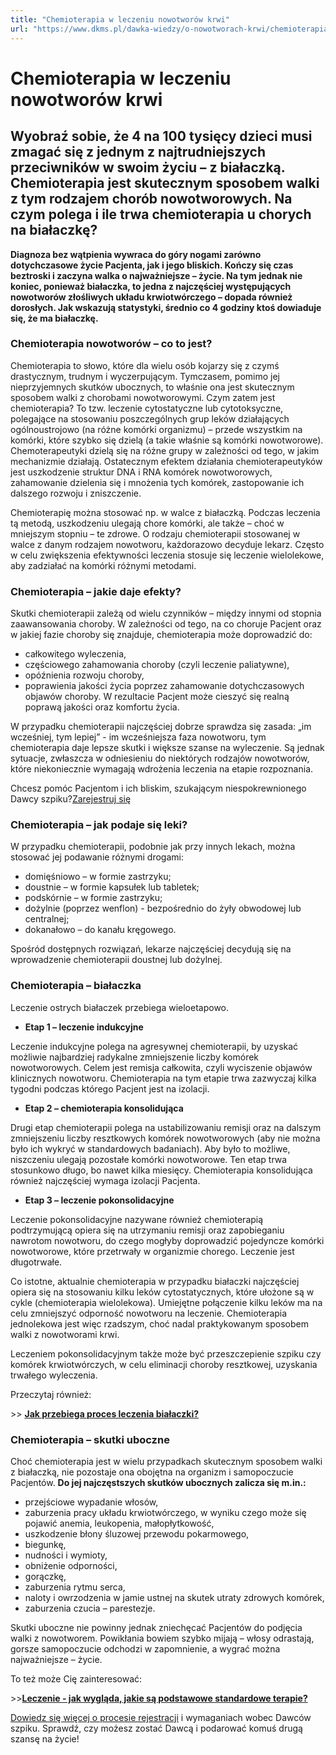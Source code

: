 ```yaml
---
title: "Chemioterapia w leczeniu nowotworów krwi"
url: "https://www.dkms.pl/dawka-wiedzy/o-nowotworach-krwi/chemioterapia-leczenie-nowotworow-krwi"
---
```


# Chemioterapia w leczeniu nowotworów krwi

## Wyobraź sobie, że 4 na 100 tysięcy dzieci musi zmagać się z jednym z najtrudniejszych przeciwników w swoim życiu – z białaczką. Chemioterapia jest skutecznym sposobem walki z tym rodzajem chorób nowotworowych. Na czym polega i ile trwa chemioterapia u chorych na białaczkę?

**Diagnoza bez wątpienia wywraca do góry nogami zarówno dotychczasowe życie Pacjenta, jak i jego bliskich. Kończy się czas beztroski i zaczyna walka o najważniejsze – życie. Na tym jednak nie koniec, ponieważ białaczka, to jedna z najczęściej występujących nowotworów złośliwych układu krwiotwórczego – dopada również dorosłych. Jak wskazują statystyki, średnio co 4 godziny ktoś dowiaduje się, że ma białaczkę.**


### Chemioterapia nowotworów – co to jest?


Chemioterapia to słowo, które dla wielu osób kojarzy się z czymś drastycznym, trudnym i wyczerpującym. Tymczasem, pomimo jej nieprzyjemnych skutków ubocznych, to właśnie ona jest skutecznym sposobem walki z chorobami nowotworowymi. Czym zatem jest chemioterapia? To tzw. leczenie cytostatyczne lub cytotoksyczne, polegające na stosowaniu poszczególnych grup leków działających ogólnoustrojowo (na różne komórki organizmu) – przede wszystkim na komórki, które szybko się dzielą (a takie właśnie są komórki nowotworowe). Chemoterapeutyki dzielą się na różne grupy w zależności od tego, w jakim mechanizmie działają. Ostatecznym efektem działania chemioterapeutyków jest uszkodzenie struktur DNA i RNA komórek nowotworowych, zahamowanie dzielenia się i mnożenia tych komórek, zastopowanie ich dalszego rozwoju i zniszczenie.


Chemioterapię można stosować np. w walce z białaczką. Podczas leczenia tą metodą, uszkodzeniu ulegają chore komórki, ale także – choć w mniejszym stopniu – te zdrowe. O rodzaju chemioterapii stosowanej w walce z danym rodzajem nowotworu, każdorazowo decyduje lekarz. Często w celu zwiększenia efektywności leczenia stosuje się leczenie wielolekowe, aby zadziałać na komórki różnymi metodami. 


### Chemioterapia – jakie daje efekty?


Skutki chemioterapii zależą od wielu czynników – między innymi od stopnia zaawansowania choroby. W zależności od tego, na co choruje Pacjent oraz w jakiej fazie choroby się znajduje, chemioterapia może doprowadzić do:


* całkowitego wyleczenia,
* częściowego zahamowania choroby (czyli leczenie paliatywne),
* opóźnienia rozwoju choroby,
* poprawienia jakości życia poprzez zahamowanie dotychczasowych objawów choroby. W rezultacie Pacjent może cieszyć się realną poprawą jakości oraz komfortu życia.


W przypadku chemioterapii najczęściej dobrze sprawdza się zasada: „im wcześniej, tym lepiej” \- im wcześniejsza faza nowotworu, tym chemioterapia daje lepsze skutki i większe szanse na wyleczenie. Są jednak sytuacje, zwłaszcza w odniesieniu do niektórych rodzajów nowotworów, które niekoniecznie wymagają wdrożenia leczenia na etapie rozpoznania.


Chcesz pomóc Pacjentom i ich bliskim, szukającym niespokrewnionego Dawcy szpiku?[Zarejestruj się](/zarejestruj-sie-teraz "Zarejestruj sie teraz")
### Chemioterapia – jak podaje się leki?


W przypadku chemioterapii, podobnie jak przy innych lekach, można stosować jej podawanie różnymi drogami:


* domięśniowo – w formie zastrzyku;
* doustnie – w formie kapsułek lub tabletek;
* podskórnie – w formie zastrzyku;
* dożylnie (poprzez wenflon) \- bezpośrednio do żyły obwodowej lub centralnej;
* dokanałowo – do kanału kręgowego.


Spośród dostępnych rozwiązań, lekarze najczęściej decydują się na wprowadzenie chemioterapii doustnej lub dożylnej.


### Chemioterapia – białaczka


Leczenie ostrych białaczek przebiega wieloetapowo.


* **Etap 1 – leczenie indukcyjne**


Leczenie indukcyjne polega na agresywnej chemioterapii, by uzyskać możliwie najbardziej radykalne zmniejszenie liczby komórek nowotworowych. Celem jest remisja całkowita, czyli wyciszenie objawów klinicznych nowotworu. Chemioterapia na tym etapie trwa zazwyczaj kilka tygodni podczas którego Pacjent jest na izolacji. 


* **Etap 2 – chemioterapia konsolidująca**


Drugi etap chemioterapii polega na ustabilizowaniu remisji oraz na dalszym zmniejszeniu liczby resztkowych komórek nowotworowych (aby nie można było ich wykryć w standardowych badaniach). Aby było to możliwe, niszczeniu ulegają pozostałe komórki nowotworowe. Ten etap trwa stosunkowo długo, bo nawet kilka miesięcy. Chemioterapia konsolidująca również najczęściej wymaga izolacji Pacjenta.


* **Etap 3 – leczenie pokonsolidacyjne**


Leczenie pokonsolidacyjne nazywane również chemioterapią podtrzymującą opiera się na utrzymaniu remisji oraz zapobieganiu nawrotom nowotworu, do czego mogłyby doprowadzić pojedyncze komórki nowotworowe, które przetrwały w organizmie chorego. Leczenie jest długotrwałe.


Co istotne, aktualnie chemioterapia w przypadku białaczki najczęściej opiera się na stosowaniu kilku leków cytostatycznych, które ułożone są w cykle (chemioterapia wielolekowa). Umiejętne połączenie kilku leków ma na celu zmniejszyć odporność nowotworu na leczenie. Chemioterapia jednolekowa jest więc rzadszym, choć nadal praktykowanym sposobem walki z nowotworami krwi.


Leczeniem pokonsolidacyjnym także może być przeszczepienie szpiku czy komórek krwiotwórczych, w celu eliminacji choroby resztkowej, uzyskania trwałego wyleczenia.


Przeczytaj również:


\>\> [**Jak przebiega proces leczenia białaczki?**](https://www.dkms.pl/dawka-wiedzy/o-nowotworach-krwi/jak-przebiega-proces-leczenia-bialaczki)


### Chemioterapia – skutki uboczne


Choć chemioterapia jest w wielu przypadkach skutecznym sposobem walki z białaczką, nie pozostaje ona obojętna na organizm i samopoczucie Pacjentów. **Do jej najczęstszych skutków ubocznych zalicza się m.in.:**


* przejściowe wypadanie włosów,
* zaburzenia pracy układu krwiotwórczego, w wyniku czego może się pojawić anemia, leukopenia, małopłytkowość,
* uszkodzenie błony śluzowej przewodu pokarmowego,
* biegunkę,
* nudności i wymioty,
* obniżenie odporności,
* gorączkę,
* zaburzenia rytmu serca,
* naloty i owrzodzenia w jamie ustnej na skutek utraty zdrowych komórek,
* zaburzenia czucia – parestezje.


Skutki uboczne nie powinny jednak zniechęcać Pacjentów do podjęcia walki z nowotworem. Powikłania bowiem szybko mijają – włosy odrastają, gorsze samopoczucie odchodzi w zapomnienie, a wygrać można najważniejsze – życie.


To też może Cię zainteresować:


\>\>[**Leczenie \- jak wygląda, jakie są podstawowe standardowe terapie?**](https://www.dkms.pl/dawka-wiedzy/o-nowotworach-krwi/leczenie-nowotworow-krwi)


[Dowiedz się więcej o procesie rejestracji](https://www.dkms.pl/dawka-wiedzy/o-rejestracji) i wymaganiach wobec Dawców szpiku. Sprawdź, czy możesz zostać Dawcą i podarować komuś drugą szansę na życie!


